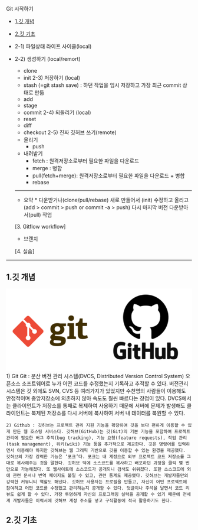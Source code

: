 Git 시작하기
- [1.깃&nbsp;개념](#1.깃&nbsp;개념)
- [2.깃&nbsp;기초](#2.깃&nbsp;기초)
- 2-1) 파일상태 라이프 사이클(local)
- 2-2) 생성하기 (local/remort)
	 - clone
	 - init
	 2-3) 저장하기 (local)
	 - stash (=git stash save) : 하던 작업을 임시 저장하고 가장 최근 commit 상태로 만듦
	 - add
	 - stage
	 - commit
	 2-4) 되돌리기 (local) 
	 - reset
	 - diff
	 - checkout
	 2-5) 진짜 깃허브 쓰기(remote)
	 * 올리기 
        - push
     * 내려받기
        - fetch : 원격저장소로부터 필요한 파일을 다운로드
        - merge : 병합
        - pull(fetch+merge): 원격저장소로부터 필요한 파일을 다운로드 + 병합
        - rebase
    -------------------------------------
	 * 요약 *
	 다운받거나(clone/pull/rebase) 새로 만들어서 (init)
	 수정하고
	 올리고 (add > commit > push  or  commit -a > push)
     다시 마지막 버전 다운받아서(pull) 작업

	[3. Gitflow workflow]
	- 브랜치
	 
	[4. 실습]

* * *
## 1.깃&nbsp;개념
![icon_git_github](./img/icon_git_github.png)
	1) Git 
	Git  : 분산 버전 관리 시스템(DVCS, Distributed Version Control System) 오픈소스 소프트웨어로 누가 어떤 코드를 수정했는지 기록하고 추적할 수 있다. 버전관리 시스템은 깃 외에도 SVN, CVS 등 여러가지가 있었지만 수천명의 사람들이 이용해도 안정적이며 중앙저장소에 의존하지 않아 속도도 훨씬 빠르다는 장점이 있다. DVCS에서는 클라이언트가 저장소를 통째로 복제하여 사용하기 때문에 서버에 문제가 발생해도 클라이언트는 복제된 저장소를 다시 서버에 복사하여 서버 내 데이터를 복원할 수 있다.
	
	2) Github : 깃허브는 프로젝트 관리 지원 기능을 확장하여 깃을 보다 편하게 이용할 수 있게 만든 웹 호스팅 서비스다. 깃허브(GitHub)는 깃(Git)의 기본 기능을 포함하여 프로젝트 관리에 필요한 버그 추적(bug tracking), 기능 요청(feature requests), 작업 관리(task management), 위키(wiki) 기능 등을 추가적으로 제공한다. 깃은 명령어를 입력하면서 이용해야 하지만 깃허브는 웹 그래픽 기반으로 깃을 이용할 수 있는 환경을 제공했다. 깃허브의 가장 강력한 기능은 ‘포크’다. 포크는 내 계정으로 외부 프로젝트 코드 저장소를 그대로 복사해주는 것을 말한다. 깃허브 덕에 소스코드를 복사하고 배포하던 과정을 클릭 몇 번만으로 가능해졌다. 또 웹사이트에 소스코드가 공개되니 검색도 쉬워졌다. 또한 소스코드에 외에 관련 문서나 번역 페이지도 붙일 수 있고, 관련 통계도 제공됐다. 깃허브는 개발자들만의 강력한 커뮤니티 역할도 해냈다. 깃허브 사용자는 프로필을 만들고, 자신이 어떤 프로젝트에 참여하고 어떤 코드를 수정했고 관리하는지 공개할 수 있다. 덧글이나 주석을 달면서 코드 리뷰도 쉽게 할 수 있다. 가장 투명하게 자신의 프로그래밍 실력을 공개할 수 있기 때문에 전세계 개발자들은 이력서에 깃허브 계정 주소를 넣고 구직활동에 적극 활용하기도 한다.

## 2.깃&nbsp;기초